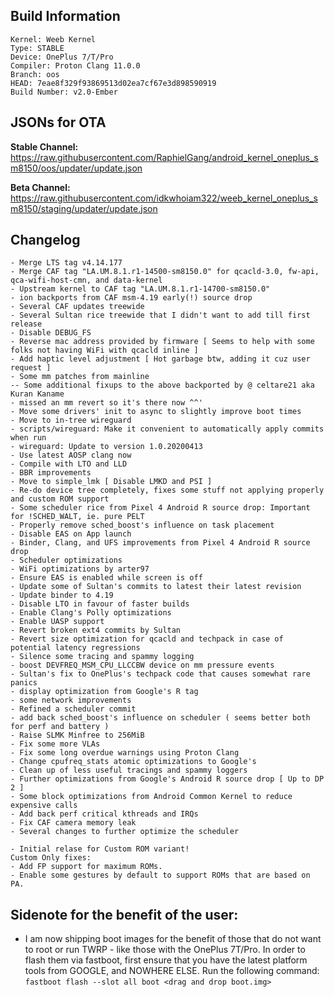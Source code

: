 ## Build Information
```
Kernel: Weeb Kernel
Type: STABLE
Device: OnePlus 7/T/Pro
Compiler: Proton Clang 11.0.0
Branch: oos
HEAD: 7eae8f329f93869513d02ea7cf67e3d898590919
Build Number: v2.0-Ember
```

## JSONs for OTA
**Stable Channel:**
https://raw.githubusercontent.com/RaphielGang/android_kernel_oneplus_sm8150/oos/updater/update.json

**Beta Channel:**
https://raw.githubusercontent.com/idkwhoiam322/weeb_kernel_oneplus_sm8150/staging/updater/update.json

## Changelog
```
- Merge LTS tag v4.14.177
- Merge CAF tag "LA.UM.8.1.r1-14500-sm8150.0" for qcacld-3.0, fw-api, qca-wifi-host-cmn, and data-kernel
- Upstream kernel to CAF tag "LA.UM.8.1.r1-14700-sm8150.0"
- ion backports from CAF msm-4.19 early(!) source drop
- Several CAF updates treewide
- Several Sultan rice treewide that I didn't want to add till first release
- Disable DEBUG_FS
- Reverse mac address provided by firmware [ Seems to help with some folks not having WiFi with qcacld inline ]
- Add haptic level adjustment [ Hot garbage btw, adding it cuz user request ]
- Some mm patches from mainline
-- Some additional fixups to the above backported by @ celtare21 aka Kuran Kaname
- missed an mm revert so it's there now ^^'
- Move some drivers' init to async to slightly improve boot times 
- Move to in-tree wireguard
- scripts/wireguard: Make it convenient to automatically apply commits when run
- wireguard: Update to version 1.0.20200413
- Use latest AOSP clang now
- Compile with LTO and LLD
- BBR improvements
- Move to simple_lmk [ Disable LMKD and PSI ]
- Re-do device tree completely, fixes some stuff not applying properly and custom ROM support
- Some scheduler rice from Pixel 4 Android R source drop: Important for !SCHED_WALT, ie. pure PELT
- Properly remove sched_boost's influence on task placement
- Disable EAS on App launch
- Binder, Clang, and UFS improvements from Pixel 4 Android R source drop
- Scheduler optimizations
- WiFi optimizations by arter97
- Ensure EAS is enabled while screen is off
- Update some of Sultan's commits to latest their latest revision
- Update binder to 4.19
- Disable LTO in favour of faster builds
- Enable Clang's Polly optimizations
- Enable UASP support
- Revert broken ext4 commits by Sultan
- Revert size optimization for qcacld and techpack in case of potential latency regressions
- Silence some tracing and spammy logging
- boost DEVFREQ_MSM_CPU_LLCCBW device on mm pressure events
- Sultan's fix to OnePlus's techpack code that causes somewhat rare panics
- display optimization from Google's R tag
- some network improvements
- Refined a scheduler commit
- add back sched_boost's influence on scheduler ( seems better both for perf and battery )
- Raise SLMK Minfree to 256MiB
- Fix some more VLAs
- Fix some long overdue warnings using Proton Clang
- Change cpufreq_stats atomic optimizations to Google's
- Clean up of less useful tracings and spammy loggers
- Further optimizations from Google's Android R source drop [ Up to DP 2 ]
- Some block optimizations from Android Common Kernel to reduce expensive calls
- Add back perf critical kthreads and IRQs
- Fix CAF camera memory leak
- Several changes to further optimize the scheduler

- Initial relase for Custom ROM variant!
Custom Only fixes:
- Add FP support for maximum ROMs.
- Enable some gestures by default to support ROMs that are based on PA.
```

## Sidenote for the benefit of the user:
- I am now shipping boot images for the benefit of those that do not want to root or run TWRP - like those with the OnePlus 7T/Pro.
In order to flash them via fastboot, first ensure that you have the latest platform tools from GOOGLE, and NOWHERE ELSE.
Run the following command:
```fastboot flash --slot all boot <drag and drop boot.img>```
